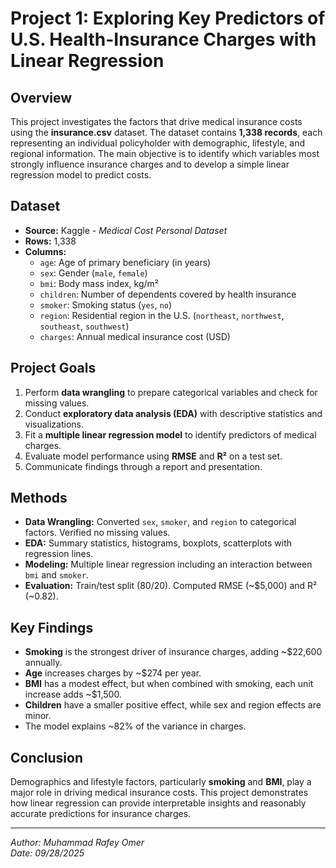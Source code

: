 # Project 1: Exploring Key Predictors of U.S. Health-Insurance Charges with Linear Regression

## Overview
This project investigates the factors that drive medical insurance costs using the **insurance.csv** dataset. 
The dataset contains **1,338 records**, each representing an individual policyholder with demographic, lifestyle, and regional information. 
The main objective is to identify which variables most strongly influence insurance charges and to develop a simple linear regression model to predict costs.

## Dataset
- **Source:** Kaggle - *Medical Cost Personal Dataset*
- **Rows:** 1,338  
- **Columns:**
  - `age`: Age of primary beneficiary (in years)
  - `sex`: Gender (`male`, `female`)
  - `bmi`: Body mass index, kg/m²
  - `children`: Number of dependents covered by health insurance
  - `smoker`: Smoking status (`yes`, `no`)
  - `region`: Residential region in the U.S. (`northeast`, `northwest`, `southeast`, `southwest`)
  - `charges`: Annual medical insurance cost (USD)

## Project Goals
1. Perform **data wrangling** to prepare categorical variables and check for missing values.
2. Conduct **exploratory data analysis (EDA)** with descriptive statistics and visualizations.
3. Fit a **multiple linear regression model** to identify predictors of medical charges.
4. Evaluate model performance using **RMSE** and **R²** on a test set.
5. Communicate findings through a report and presentation.

## Methods
- **Data Wrangling:** Converted `sex`, `smoker`, and `region` to categorical factors. Verified no missing values.
- **EDA:** Summary statistics, histograms, boxplots, scatterplots with regression lines.
- **Modeling:** Multiple linear regression including an interaction between `bmi` and `smoker`.
- **Evaluation:** Train/test split (80/20). Computed RMSE (~$5,000) and R² (~0.82).

## Key Findings
- **Smoking** is the strongest driver of insurance charges, adding ~$22,600 annually.
- **Age** increases charges by ~$274 per year.
- **BMI** has a modest effect, but when combined with smoking, each unit increase adds ~$1,500.
- **Children** have a smaller positive effect, while sex and region effects are minor.
- The model explains ~82% of the variance in charges.

## Conclusion
Demographics and lifestyle factors, particularly **smoking** and **BMI**, play a major role in driving medical insurance costs. 
This project demonstrates how linear regression can provide interpretable insights and reasonably accurate predictions for insurance charges.

---
*Author: Muhammad Rafey Omer*  
*Date: 09/28/2025*
